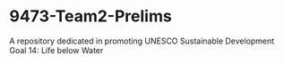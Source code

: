 # 9473-Team2-Prelims
A repository dedicated in promoting UNESCO Sustainable Development Goal 14: Life below Water

